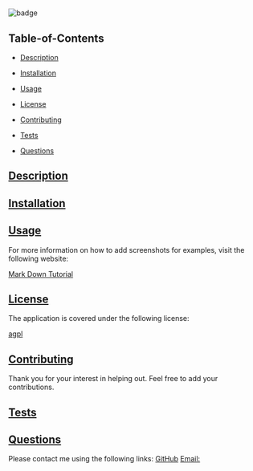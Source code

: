 
  # 
  
  
  ![badge](https://img.shields.io/badge/license-agpl-red)
    
  ## Table-of-Contents
  * [Description](#description)
  * [Installation](#installation)
  * [Usage](#usage)
  
  * [License](#license)
    
  * [Contributing](#contributing)
  * [Tests](#tests)
  * [Questions](#questions)
  
  ## [Description](#table-of-contents)
  
  
  
  ## [Installation](#table-of-contents)
  
  ## [Usage](#table-of-contents)
  
  
  For more information on how to add screenshots for examples, visit the following website:
  
  [Mark Down Tutorial](https://agea.github.io/tutorial.md/)
  
  
  ## [License](#table-of-contents)
  The application is covered under the following license:
  
  [agpl](https://choosealicense.com/licenses/agpl)
    
    
  ## [Contributing](#table-of-contents)
  
  
  Thank you for your interest in helping out. Feel free to add your contributions.
    
  ## [Tests](#table-of-contents)
  
  ## [Questions](#table-of-contents)
  Please contact me using the following links:
  [GitHub](https://github.com/)
  [Email: ](mailto:)
